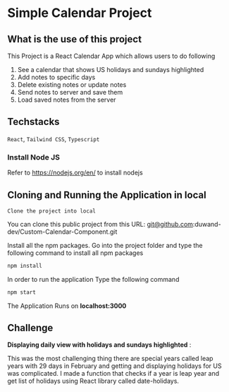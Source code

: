 # Simple Calendar Project

## What is the use of this project

This Project is a React Calendar App which allows users to do following

1. See a calendar that shows US holidays and sundays highlighted
2. Add notes to specific days
3. Delete existing notes or update notes
4. Send notes to server and save them
5. Load saved notes from the server

## Techstacks

`React`, `Tailwind CSS`, `Typescript`

### Install Node JS

Refer to https://nodejs.org/en/ to install nodejs

## Cloning and Running the Application in local

`Clone the project into local`

You can clone this public project from this URL: git@github.com:duwand-dev/Custom-Calendar-Component.git

Install all the npm packages. Go into the project folder and type the following command to install all npm packages

```bash
npm install
```

In order to run the application Type the following command

```bash
npm start
```

The Application Runs on **localhost:3000**

## Challenge

**Displaying daily view with holidays and sundays highlighted** :

This was the most challenging thing there are special years called leap years with 29 days in February and getting and displaying holidays for US was complicated. I made a function that checks if a year is leap year and get list of holidays using React library called date-holidays.
